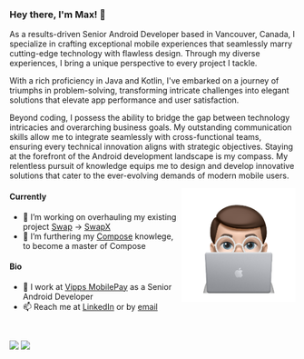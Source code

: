 ### Hey there, I'm Max! 👋

As a results-driven Senior Android Developer based in Vancouver, Canada, I specialize in crafting exceptional mobile experiences that seamlessly marry cutting-edge technology with flawless design. Through my diverse experiences, I bring a unique perspective to every project I tackle.

With a rich proficiency in Java and Kotlin, I've embarked on a journey of triumphs in problem-solving, transforming intricate challenges into elegant solutions that elevate app performance and user satisfaction. 

Beyond coding, I possess the ability to bridge the gap between technology intricacies and overarching business goals. My outstanding communication skills allow me to integrate seamlessly with cross-functional teams, ensuring every technical innovation aligns with strategic objectives. Staying at the forefront of the Android development landscape is my compass. My relentless pursuit of knowledge equips me to design and develop innovative solutions that cater to the ever-evolving demands of modern mobile users.

<img align="right" src="https://raw.githubusercontent.com/maxhvesser/maxhvesser/main/avatar_working.png" width="200">

#### Currently

- 🔭 I’m working on overhauling my existing project [Swap](https://github.com/maxhvesser/swap-android) -> [SwapX](https://github.com/maxhvesser/swapx-android)
- 🌱 I’m furthering my [Compose](https://developer.android.com/jetpack/compose) knowlege, to become a master of Compose

#### Bio 

- 🏢 I work at [Vipps MobilePay](https://vipps.no) as a Senior Android Developer
- 📫 Reach me at [LinkedIn](https://www.linkedin.com/in/maximilian-hvesser-lewis-4730a91b4/) or by [email](mailto:maxhvesser@gmail.com)

<br/>
<p align="left">
  <img src ="https://github-readme-stats.vercel.app/api?username=maxhvesser&show_icons=true&count_private=true&theme=default&hide_border=true&hide=issues,contribs&include_all_commits=true">
  <img align="top" src ="https://github-readme-stats.vercel.app/api/top-langs/?username=maxhvesser&layout=compact&hide_border=true&langs_count=10&theme=default">
</p>
